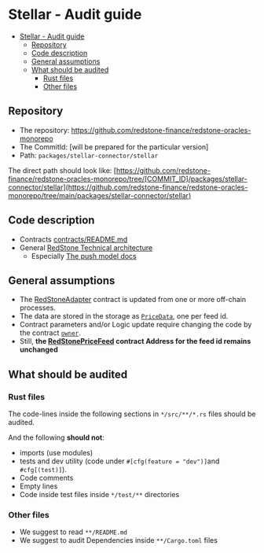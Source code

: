 # Stellar - Audit guide

<!-- TOC -->
* [Stellar - Audit guide](#stellar---audit-guide)
  * [Repository](#repository)
  * [Code description](#code-description)
  * [General assumptions](#general-assumptions)
  * [What should be audited](#what-should-be-audited)
    * [Rust files](#rust-files)
    * [Other files](#other-files)
<!-- TOC -->

## Repository

* The repository: https://github.com/redstone-finance/redstone-oracles-monorepo
* The CommitId: [will be prepared for the particular version]
* Path: `packages/stellar-connector/stellar`

The direct path should look like:
[https://github.com/redstone-finance/redstone-oracles-monorepo/tree/[COMMIT_ID]/packages/stellar-connector/stellar](https://github.com/redstone-finance/redstone-oracles-monorepo/tree/main/packages/stellar-connector/stellar)

## Code description

* Contracts [contracts/README.md](./contracts/README.md)
* General [RedStone Technical architecture](https://docs.redstone.finance/docs/architecture/)
  * Especially [The push model docs](https://docs.redstone.finance/docs/dapps/redstone-push/)

## General assumptions

- The [RedStoneAdapter](./contracts/redstone-adapter) contract is updated from one or more off-chain processes.
- The data are stored in the storage as [`PriceData`](./common/src/lib.rs), one per feed id.
- Contract parameters and/or Logic update require changing the code by the contract [`owner`](common/src/upgradable.rs).
- Still, **the [RedStonePriceFeed](./contracts/redstone-price-feed) contract Address for the feed id remains unchanged**

## What should be audited

### Rust files

The code-lines inside the following sections in `*/src/**/*.rs` files should be audited.

And the following **should not**:

* imports (use modules)
* tests and dev utility (code under `#[cfg(feature = "dev")]`and `#cfg[(test)]`).
* Code comments
* Empty lines
* Code inside test files inside `*/test/**` directories

### Other files

* We suggest to read `**/README.md`
* We suggest to audit Dependencies inside `**/Cargo.toml` files

